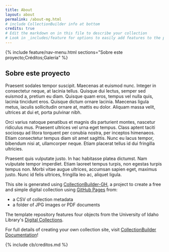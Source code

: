 ```yaml
---
title: About
layout: about
permalink: /about-mg.html
# include CollectionBuilder info at bottom
credits: true
# Edit the markdown on in this file to describe your collection
# Look in _includes/feature for options to easily add features to the page
---
```


{% include feature/nav-menu.html sections="Sobre este proyecto;Créditos;Galería" %}

## Sobre este proyecto

Praesent sodales tempor suscipit. Maecenas at euismod nunc. Integer in consectetur neque, at lacinia tellus. Quisque dui lectus, semper sed euismod a, pretium eu diam. Quisque quam eros, tempus vel nulla quis, lacinia tincidunt eros. Quisque dictum ornare lacinia. Maecenas ligula metus, iaculis sollicitudin ornare at, mattis eu dolor. Aliquam massa velit, ultrices at dui et, porta pulvinar nibh. 

Orci varius natoque penatibus et magnis dis parturient montes, nascetur ridiculus mus. Praesent ultrices vel urna eget tempus. Class aptent taciti sociosqu ad litora torquent per conubia nostra, per inceptos himenaeos. Etiam consectetur tempus diam sit amet sagittis. Nunc eu lacus tempor, bibendum nisi at, ullamcorper neque. Etiam placerat tellus id dui fringilla ultricies. 

Praesent quis vulputate justo. In hac habitasse platea dictumst. Nam vulputate tempor imperdiet. Etiam laoreet tempus turpis, non egestas turpis tempus non. Morbi vitae augue ultrices, accumsan sapien eget, maximus justo. Nunc id felis ultrices, fringilla leo ac, aliquet ligula. 


This site is generated using [CollectionBuilder-GH](https://collectionbuilding.github.io/gh/), a project to create a free and simple digital collection using [GitHub Pages](https://pages.github.com/) from: 

- a CSV of collection metadata
- a folder of JPG images or PDF documents

The template repository features four objects from the University of Idaho Library's [Digital Collections](https://www.lib.uidaho.edu/digital). 

For full details of creating your own collection site, visit [CollectionBuilder Documentation](https://collectionbuilder.github.io/cb-docs/)!

<!-- IMPORTANT!!! DELETE this comment and the include below when you are finished editing this page for your collection. The include below introduces about page features. They will show up on your collection's about page until you delete it.  -->
{% include cb/creditos.md %} 
